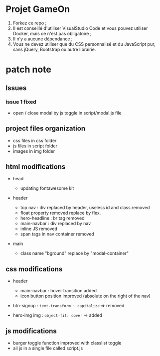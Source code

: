 # Projet GameOn
1. Forkez ce repo ;
2. Il est conseillé d'utiliser VisualStudio Code et vous pouvez utiliser Docker, mais ce n'est pas obligatoire ;
3. Il n'y a aucune dépendance ;
4. Vous ne devez utiliser que du CSS personnalisé et du JavaScript pur, sans jQuery, Bootstrap ou autre librairie.

# patch note 

## Issues

### issue 1 fixed
- open / close modal by js toggle in script/modal.js file


## project files organization
- css files in css folder
- js files in script folder
- images in img folder


## html modifications
- head
    - updating fontawesome kit

- header
    - top nav : div replaced by header, useless id and class removed
    - float property removed replace by flex.
    - hero-headline : br tag removed
    - main-navbar : div replaced by nav
    - inline JS removed
    - span tags in nav container removed

- main
    - class name "bground" replace by "modal-container"


## css modifications
- header
    - main-navbar : hover transition added
    - icon button position improved (absolute on the right of the nav)

- btn-signup : `text-transform : capitalize` => removed
- hero-img img : `object-fit: cover` => added

## js modifications
- burger toggle function improved with classlist toggle
- all js in a single file called script.js
